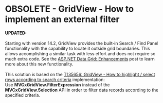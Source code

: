 # OBSOLETE - GridView - How to implement an external filter


<strong>UPDATED:<br /></strong><br />Starting with version 14.2, GridView provides the built-in Search / Find Panel functionality with the capability to locate it outside grid boundaries. This allows accomplishing a similar task with less effort and does not require so much extra code. See the <a href="https://community.devexpress.com/blogs/aspnet/archive/2014/11/19/asp-net-data-grid-enhancements-coming-soon-in-v14-2.aspx">ASP.NET Data Grid: Enhancements</a> post to learn more about this new functionality.<br /><br />This solution is based on the <a href="https://www.devexpress.com/Support/Center/p/T135656">T135656: GridView - How to highlight / select rows according to search criteria</a> implementation:<br />Use <strong>MVCxGridView.FilterExpression</strong> instead of the <strong>MVCxGridView.Selection</strong> API in order to filter data records according to the specified criteria.

<br/>


